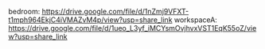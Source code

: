 bedroom: https://drive.google.com/file/d/1nZmj9VFXT-t1mph964EkjC4iVMAZvM4p/view?usp=share_link
workspaceA: https://drive.google.com/file/d/1ueo_L3yf_iMCYsmOvjhvxVST1EqK55oZ/view?usp=share_link
